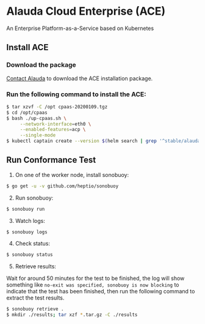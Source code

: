 # Alauda Cloud Enterprise (ACE) 

An Enterprise Platform-as-a-Service based on Kubernetes

## Install ACE

### Download the package

[Contact Alauda](mailto:hello@alauda.io) to download the ACE installation package.

### Run the following command to install the ACE:

```sh
$ tar xzvf -C /opt cpaas-20200109.tgz
$ cd /opt/cpaas
$ bash ./up-cpaas.sh \
     --network-interface=eth0 \
     --enabled-features=acp \
     --single-mode
$ kubectl captain create --version $(helm search | grep '^stable/alauda-cloud-enterprise ' | awk '{print $2}') --configmap=acp-config --namespace=cpaas-system alauda-cloud-enterprise --chart=stable/alauda-cloud-enterprise
```

## Run Conformance Test

1. On one of the worker node, install sonobuoy:

```sh
$ go get -u -v github.com/heptio/sonobuoy
```

2. Run sonobuoy:

```sh
$ sonobuoy run
```

3. Watch logs:

```sh
$ sonobuoy logs
```

4. Check status:

```sh
$ sonobuoy status
```

5. Retrieve results:

Wait for around 50 minutes for the test to be finished, the log will show something like `no-exit was specified, sonobuoy is now blocking` to indicate that the test has been finished, then run the following command to extract the test results.

```sh
$ sonobuoy retrieve .
$ mkdir ./results; tar xzf *.tar.gz -C ./results
```
